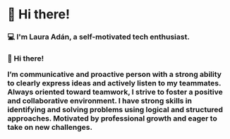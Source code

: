 <h1>👋 Hi there!</h1>
<h3>
💻  I'm Laura Adán, a self-motivated tech enthusiast.
</h3>
<h3>
👋 Hi there!

I’m communicative and proactive person with a strong ability to clearly express ideas and actively listen to my teammates. Always oriented toward teamwork, I strive to foster a positive and collaborative environment. I have strong skills in identifying and solving problems using logical and structured approaches. Motivated by professional growth and eager to take on new challenges.
</h3>
